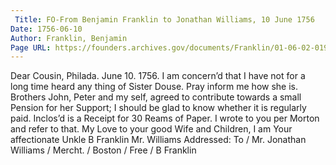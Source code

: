```yaml
---
 Title: FO-From Benjamin Franklin to Jonathan Williams, 10 June 1756
Date: 1756-06-10
Author: Franklin, Benjamin
Page URL: https://founders.archives.gov/documents/Franklin/01-06-02-0199
---
```


Dear Cousin,
Philada. June 10. 1756.
I am concern’d that I have not for a long time heard any thing of Sister Douse. Pray inform me how she is. Brothers John, Peter and my self, agreed to contribute towards a small Pension for her Support; I should be glad to know whether it is regularly paid.
Inclos’d is a Receipt for 30 Reams of Paper. I wrote to you per Morton and refer to that.
My Love to your good Wife and Children, I am Your affectionate Unkle
B Franklin
Mr. Williams
 Addressed: To / Mr. Jonathan Williams / Mercht. / Boston / Free / B Franklin
